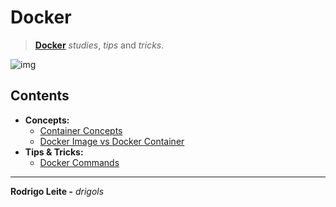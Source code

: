# Docker

> **[Docker](https://www.docker.com/)** *studies*, *tips* and *tricks*.

![img](res/logo.gif)

## Contents

 - **Concepts:**
   - [Container Concepts](modules/container-concepts.md)
   - [Docker Image vs Docker Container](modules/image-vs-container.md)
 - **Tips & Tricks:**
   - [Docker Commands](modules/docker-commands.md)

---

**Rodrigo Leite -** *drigols*
